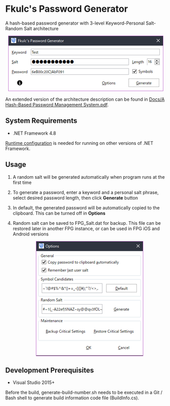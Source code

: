 # Fkulc's Password Generator
A hash-based password generator with 3-level Keyword-Personal Salt-Random Salt architecture

<p align="center">
  <img src="https://github.com/xlfdll/xlfdll.github.io/raw/master/images/projects/FPG/Windows/FPG-Main.png"
       alt="Fkulc's Password Generator - Main Window">
</p>

An extended version of the architecture description can be found in [Docs/A Hash-Based Password Management System.pdf](https://github.com/xlfdll/FPG/blob/master/Docs/A%20Hash-Based%20Password%20Management%20System.pdf).

## System Requirements
* .NET Framework 4.8

[Runtime configuration](https://docs.microsoft.com/en-us/dotnet/framework/migration-guide/how-to-configure-an-app-to-support-net-framework-4-or-4-5) is needed for running on other versions of .NET Framework.

## Usage
1. A random salt will be generated automatically when program runs at the first time
2. To generate a password, enter a keyword and a personal salt phrase, select desired password length, then click **Generate** button
3. In default, the generated password will be automatically copied to the clipboard. This can be turned off in **Options**
4. Random salt can be saved to FPG_Salt.dat for backup. This file can be restored later in another FPG instance, or can be used in FPG iOS and Android versions

   <p align="center">
       <img src="https://github.com/xlfdll/xlfdll.github.io/raw/master/images/projects/FPG/Windows/FPG-Options.png"
            alt="Fkulc's Password Generator - Options">
   </p>

## Development Prerequisites
* Visual Studio 2015+

Before the build, generate-build-number.sh needs to be executed in a Git / Bash shell to generate build information code file (BuildInfo.cs).
